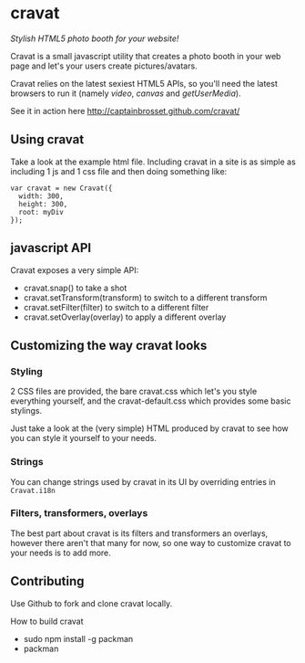 # cravat

*Stylish HTML5 photo booth for your website!*

Cravat is a small javascript utility that creates a photo booth in your web page and let's your users create pictures/avatars.

Cravat relies on the latest sexiest HTML5 APIs, so you'll need the latest browsers to run it (namely *video*, *canvas* and *getUserMedia*).

See it in action here http://captainbrosset.github.com/cravat/

## Using cravat

Take a look at the example html file. Including cravat in a site is as simple as including 1 js and 1 css file and then doing something like:

```
var cravat = new Cravat({
  width: 300,
  height: 300,
  root: myDiv
});
```

## javascript API

Cravat exposes a very simple API:
* cravat.snap() to take a shot
* cravat.setTransform(transform) to switch to a different transform
* cravat.setFilter(filter) to switch to a different filter
* cravat.setOverlay(overlay) to apply a different overlay

## Customizing the way cravat looks

### Styling

2 CSS files are provided, the bare cravat.css which let's you style everything yourself, and the cravat-default.css which provides some basic stylings.

Just take a look at the (very simple) HTML produced by cravat to see how you can style it yourself to your needs.

### Strings

You can change strings used by cravat in its UI by overriding entries in `Cravat.i18n`

### Filters, transformers, overlays

The best part about cravat is its filters and transformers an overlays, however there aren't that many for now, so one way to customize cravat to your needs is to add more.

## Contributing

Use Github to fork and clone cravat locally.

How to build cravat
* sudo npm install -g packman
* packman
